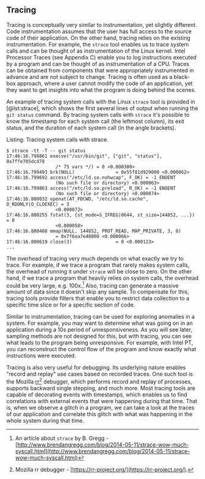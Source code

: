 ## Tracing

Tracing is conceptually very similar to instrumentation, yet slightly different. Code instrumentation assumes that the user has full access to the source code of their application. On the other hand, tracing relies on the existing instrumentation. For example, the `strace` tool enables us to trace system calls and can be thought of as instrumentation of the Linux kernel. Intel Processor Traces (see Appendix C) enable you to log instructions executed by a program and can be thought of as instrumentation of a CPU. Traces can be obtained from components that were appropriately instrumented in advance and are not subject to change. Tracing is often used as a black-box approach, where a user cannot modify the code of an application, yet they want to get insights into what the program is doing behind the scenes.

An example of tracing system calls with the Linux `strace` tool is provided in [@lst:strace], which shows the first several lines of output when running the `git status` command. By tracing system calls with `strace` it's possible to know the timestamp for each system call (the leftmost column), its exit status, and the duration of each system call (in the angle brackets).

Listing: Tracing system calls with strace.

~~~~ {#lst:strace .bash}
$ strace -tt -T -- git status
17:46:16.798861 execve("/usr/bin/git", ["git", "status"], 0x7ffe705dcd78
                  /* 75 vars */) = 0 <0.000300>
17:46:16.799493 brk(NULL)               = 0x55f81d929000 <0.000062>
17:46:16.799692 access("/etc/ld.so.nohwcap", F_OK) = -1 ENOENT
                  (No such file or directory) <0.000063>
17:46:16.799863 access("/etc/ld.so.preload", R_OK) = -1 ENOENT
                  (No such file or directory) <0.000074>
17:46:16.800032 openat(AT_FDCWD, "/etc/ld.so.cache", O_RDONLY|O_CLOEXEC) = 3
                  <0.000072>
17:46:16.800255 fstat(3, {st_mode=S_IFREG|0644, st_size=144852, ...}) = 0
                  <0.000058>
17:46:16.800408 mmap(NULL, 144852, PROT_READ, MAP_PRIVATE, 3, 0)
                  = 0x7f6ea7e48000 <0.000066>
17:46:16.800619 close(3)                = 0 <0.000123>
...
~~~~~~~~~~~~~~~~~~~~~~~~~~~~~~~~~~~~~~~~~~~~~~~~~

The overhead of tracing very much depends on what exactly we try to trace. For example, if we trace a program that rarely makes system calls, the overhead of running it under `strace` will be close to zero. On the other hand, if we trace a program that heavily relies on system calls, the overhead could be very large, e.g. 100x.[^1] Also, tracing can generate a massive amount of data since it doesn't skip any sample. To compensate for this, tracing tools provide filters that enable you to restrict data collection to a specific time slice or for a specific section of code.

Similar to instrumentation, tracing can be used for exploring anomalies in a system. For example, you may want to determine what was going on in an application during a 10s period of unresponsiveness. As you will see later, sampling methods are not designed for this, but with tracing, you can see what leads to the program being unresponsive. For example, with Intel PT, you can reconstruct the control flow of the program and know exactly what instructions were executed.

Tracing is also very useful for debugging. Its underlying nature enables "record and replay" use cases based on recorded traces. One such tool is the Mozilla [rr](https://rr-project.org/)[^2] debugger, which performs record and replay of processes, supports backward single stepping, and much more. Most tracing tools are capable of decorating events with timestamps, which enables us to find correlations with external events that were happening during that time. That is, when we observe a glitch in a program, we can take a look at the traces of our application and correlate this glitch with what was happening in the whole system during that time.

[^1]: An article about `strace` by B. Gregg - [http://www.brendangregg.com/blog/2014-05-11/strace-wow-much-syscall.html](http://www.brendangregg.com/blog/2014-05-11/strace-wow-much-syscall.html)

[^2]: Mozilla rr debugger - [https://rr-project.org/](https://rr-project.org/).
